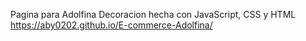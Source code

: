 Pagina para Adolfina Decoracion hecha con JavaScript, CSS y HTML
https://aby0202.github.io/E-commerce-Adolfina/
